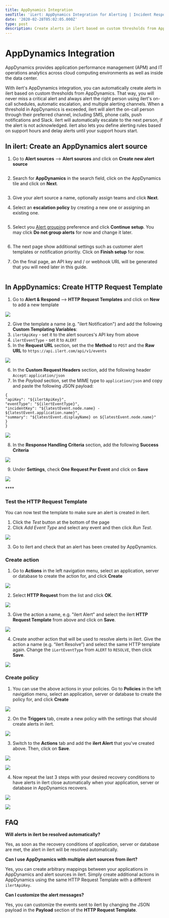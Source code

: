 ```yaml
---
title: AppDynamics Integration
seoTitle: 'iLert: AppDynamics Integration for Alerting | Incident Response | Uptime'
date: '2020-02-28T05:02:05.000Z'
type: post
description: Create alerts in ilert based on custom thresholds from AppDynamics
---
```


# AppDynamics Integration

AppDynamics provides application performance management (APM) and IT operations analytics across cloud computing environments as well as inside the data center.

With ilert's AppDynamics integration, you can automatically create alerts in ilert based on custom thresholds from AppDynamics. That way, you will never miss a critical alert and always alert the right person using ilert's on-call schedules, automatic escalation, and multiple alerting channels. When a threshold in AppDynamics is exceeded, ilert will alert the on-call person through their preferred channel, including SMS, phone calls, push notifications and Slack. ilert will automatically escalate to the next person, if the alert is not acknowledged. ilert also lets you define alerting rules based on support hours and delay alerts until your support hours start.

## In ilert: Create an AppDynamics alert source <a href="#create-alert-source" id="create-alert-source"></a>

1.  Go to **Alert sources** --> **Alert sources** and click on **Create new alert source**

    <figure><img src="https://4017197022-files.gitbook.io/~/files/v0/b/gitbook-x-prod.appspot.com/o/spaces%2F-M76ygPnS4HUcFSX8ulm%2Fuploads%2FjX0cS4q7woTXKajZmc1W%2FScreenshot%202023-08-28%20at%2010.21.10.png?alt=media&#x26;token=8ef3666b-84eb-4b51-abee-f07303313941" alt=""><figcaption></figcaption></figure>
2.  Search for **AppDynamics** in the search field, click on the AppDynamics tile and click on **Next**.

    <figure><img src="https://4017197022-files.gitbook.io/~/files/v0/b/gitbook-x-prod.appspot.com/o/spaces%2F-M76ygPnS4HUcFSX8ulm%2Fuploads%2FlXzQlJpaTFSR49AZk0xA%2FScreenshot%202023-08-28%20at%2010.24.23.png?alt=media&#x26;token=cffeacb4-57b9-47d4-827d-b0f6b1afd914" alt=""><figcaption></figcaption></figure>
3. Give your alert source a name, optionally assign teams and click **Next**.
4.  Select an **escalation policy** by creating a new one or assigning an existing one.

    <figure><img src="https://4017197022-files.gitbook.io/~/files/v0/b/gitbook-x-prod.appspot.com/o/spaces%2F-M76ygPnS4HUcFSX8ulm%2Fuploads%2FNnuZqONaIhbOf6fn4OkZ%2FScreenshot%202023-08-28%20at%2011.37.47.png?alt=media&#x26;token=8a74f7b5-5bd2-4eea-97fa-1c1dbb041333" alt=""><figcaption></figcaption></figure>
5.  Select you [Alert grouping](https://docs.ilert.com/alerting/alert-sources#alert-grouping) preference and click **Continue setup**. You may click **Do not group alerts** for now and change it later.

    <figure><img src="https://4017197022-files.gitbook.io/~/files/v0/b/gitbook-x-prod.appspot.com/o/spaces%2F-M76ygPnS4HUcFSX8ulm%2Fuploads%2FueugN4JgHn1c90ggFA6u%2FScreenshot%202023-08-28%20at%2011.38.24.png?alt=media&#x26;token=b8009daf-3ca8-4264-a6fa-e42ef7333205" alt=""><figcaption></figcaption></figure>
6. The next page show additional settings such as customer alert templates or notification prioritiy. Click on **Finish setup** for now.
7.  On the final page, an API key and / or webhook URL will be generated that you will need later in this guide.​

    <figure><img src="https://4017197022-files.gitbook.io/~/files/v0/b/gitbook-x-prod.appspot.com/o/spaces%2F-M76ygPnS4HUcFSX8ulm%2Fuploads%2Fi3TIOBvNYBQfDtNpmm0A%2FScreenshot%202023-08-28%20at%2011.47.34.png?alt=media&#x26;token=6cae965a-e448-4443-8c20-37cf501c43b2" alt=""><figcaption></figcaption></figure>

## In AppDynamics: Create HTTP Request Template <a href="#in-appdynammics" id="in-appdynammics"></a>

1. Go to **Alert & Respond** --> **HTTP Request Templates** and click on **New** to add a new template

![](../.gitbook/assets/ad1.png)

2. Give the template a name (e.g. "ilert Notification") and add the following **Custom Templating Variables**:
3. `ilertApiKey` - set it to the alert sources's API key from above
4. `ilertEventType` - set it to `ALERT`
5. In the **Request URL** section, set the the **Method** to `POST` and the **Raw URL** to `https://api.ilert.com/api/v1/events`

![](../.gitbook/assets/ad2.png)

6. In the **Custom Request Headers** section, add the following header `Accept`: `application/json`
7. In the _Payload_ section, set the MIME type to `application/json` and copy and paste the following JSON payload:

```
{
"apiKey": "${ilertApiKey}",
"eventType": "${ilertEventType}",
"incidentKey": "${latestEvent.node.name} - ${latestEvent.application.name}",
"summary": "${latestEvent.displayName} on ${latestEvent.node.name}"
}
}
```

![](../.gitbook/assets/ad3.png)

8. In the **Response Handling Criteria** section, add the following **Success Criteria**

![](../.gitbook/assets/ad4.png)

9. Under **Settings**, check **One Request Per Event** and click on **Save**

![](../.gitbook/assets/ad5.png)

\*\*\*\*

### Test the HTTP Request Template

You can now test the template to make sure an alert is created in ilert.

1. Click the _Test_ button at the bottom of the page
2. Click _Add Event Type_ and select any event and then click _Run Test_.

![](../.gitbook/assets/ad6.png)

3. Go to ilert and check that an alert has been created by AppDynamics.

### Create action

1. Go to **Actions** in the left navigation menu, select an application, server or database to create the action for, and click **Create**

![](../.gitbook/assets/ad7.png)

2. Select **HTTP Request** from the list and click **OK**.

![](../.gitbook/assets/ad8.png)

3. Give the action a name, e.g. "ilert Alert" and select the ilert **HTTP Request Template** from above and click on **Save**.

![](../.gitbook/assets/ad9.png)

4. Create another action that will be used to resolve alerts in ilert. Give the action a name (e.g. “ilert Resolve”) and select the same HTTP template again. Change the `iLertEventType` from `ALERT` to `RESOLVE`, then click **Save**.

![](../.gitbook/assets/ad10.png)

### Create policy

1. You can use the above actions in your policies. Go to **Policies** in the left navigation menu, select an application, server or database to create the policy for, and click **Create**

![](../.gitbook/assets/ad11.png)

2. On the **Triggers** tab, create a new policy with the settings that should create alerts in ilert.

![](../.gitbook/assets/ad12.png)

3. Switch to the **Actions** tab and add the **ilert Alert** that you've created above. Then, click on **Save**.

![](../.gitbook/assets/ad13.png)

![](../.gitbook/assets/ad14.png)

4. Now repeat the last 3 steps with your desired recovery conditions to have alerts in ilert close automatically when your application, server or database in AppDynamics recovers.

![](../.gitbook/assets/ad15.png)

![](../.gitbook/assets/ad16.png)

## FAQ <a href="#faq" id="faq"></a>

**Will alerts in ilert be resolved automatically?**

Yes, as soon as the recovery conditions of application, server or database are met, the alert in ilert will be resolved automatically.

**Can I use AppDynamics with multiple alert sources from ilert?**

Yes, you can create arbitrary mappings between your applications in AppDynamics and alert sources in ilert. Simply create additional actions in AppDynamics using the same HTTP Request Template with a different `ilertApiKey`.

**Can I customize the alert messages?**

Yes, you can customize the events sent to ilert by changing the JSON payload in the **Payload** section of the **HTTP Request Template**.
